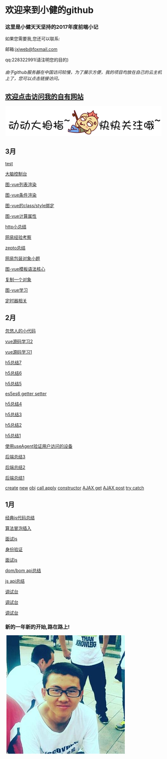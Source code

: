# 欢迎来到小健的github

### 这里是小健天天坚持的2017年度前端小记

如果您需要我,您还可以联系:

邮箱:jxjweb@foxmail.com

qq:228322991(请注明您的目的)
 
###### 由于github服务器在中国访问较慢，为了展示方便，我的项目均放在自己的云主机上了，您可以点击链接访问。
 

##  [欢迎点击访问我的自有网站](http://webjxj.sc2yun.com/)

 [![link](mouseover.gif)](http://webjxj.sc2yun.com/)
 
## 3月

 [test](test.md)

 [大脑控制台](01/zj0313.md)

 [图-vue列表渲染](01/zj0312.md)

 [图-vue条件渲染](01/zj0311.md)

 [图-vue的class/style绑定](01/zj0310.md)

 [图-vue计算属性](01/zj0309.md)

 [http小总结](01/zj0308.md)

 [网易经验考察](01/zj0307.md)

 [zepto总结](01/zj0306.md)

 [网易包装对象小题](01/zj0305.md)

 [图-vue模板语法核心](01/zj0304.md)

 [复制一个对象](01/zj0303.md)
 
 [图-vue学习](01/zj0302.md)
 
 [定时器相关](01/zj0301.md) 
 
## 2月

 [忽悠人的小代码](02/zk0228.md)
 
 [vue源码学习2](02/vue02)
 
 [vue源码学习1](02/vue01)

 [h5总结7](02/zk0211.md)

 [h5总结6](02/zk0210.md)

 [h5总结5](02/zk0209.md)

 [es5es6 getter setter](02/zk02252.md)
 
 [h5总结4](02/zk0208.md)
 
 [h5总结3](02/zk0207.md)
 
 [h5总结2](02/zk0206.md)
 
 [h5总结1](02/zk0205.md)

 [使用useAgent验证用户访问的设备](02/zk0225.md)
 
 [后端总结3](02/zk0203.md)
 
 [后端总结2](02/zk0202.md)
 
 [后端总结1](02/zk0201.md)

 [create](02/zk0219.md)
 [new](02/zk0218.md)
 [obj](02/zk0217.md)
 [call apply](02/zk0224.md)
 [constructor](02/zk0223.md)
 [AJAX get](02/zk0222.md)
 [AJAX post](02/zk0221.md)
 [try catch](02/zk0220.md)
 
## 1月

 [经典js代码总结](01/zl0101.md)

 [算法冒泡插入](01/zl0102.md)

 [面试js](01/zl0103.md)

 [身份验证](01/zl0104.md)

 [面试js](01/zl0105.md)

 [dom/bom api总结](01/zl0110.md)

 [js api总结](01/zl0111.md)

 [调试台](01/zl0115.md)

 [调试台](01/zl0116.md)

 [调试台](01/zl0117.md)

### 新的一年新的开始,路在路上!

 ![大一长跑照片,老累了.大一啊,美好的大一](me.jpg)
